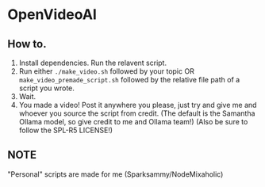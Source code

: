 # OpenVideoAI


## How to.

1. Install dependencies. Run the relavent script.
2. Run either ```./make_video.sh``` followed by your topic OR ```make_video_premade_script.sh``` followed by the relative file path of a script you wrote.
3. Wait.
4. You made a video! Post it anywhere you please, just try and give me and whoever you source the script from credit. (The default is the Samantha Ollama model, so give credit to me and Ollama team!) (Also be sure to follow the SPL-R5 LICENSE!)

## NOTE

"Personal" scripts are made for me (Sparksammy/NodeMixaholic)
